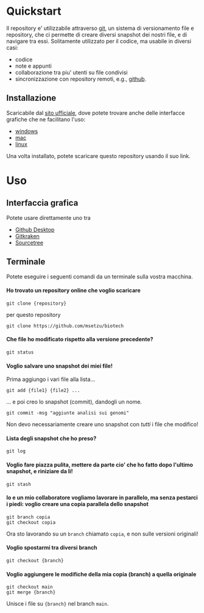# Quickstart
Il repository e' utilizzabile attraverso [git](https://git-scm.com), un sistema di versionamento file e repository, che ci permette di creare diversi snapshot dei nostri file, e di navigare tra essi.
Solitamente utilizzato per il codice, ma usabile in diversi casi:
- codice
- note e appunti
- collaborazione tra piu' utenti su file condivisi
- sincronizzazione con repository remoti, e.g., [github](https://github.com).

## Installazione
Scaricabile dal [sito ufficiale](https://git-scm.com), dove potete trovare anche delle interfacce grafiche che ne facilitano l'uso:
- [windows](https://git-scm.com/download/gui/windows)
- [mac](https://git-scm.com/download/gui/mac)
- [linux](https://git-scm.com/download/gui/linux)

Una volta installato, potete scaricare questo repository usando il suo link.


# Uso
## Interfaccia grafica
Potete usare direttamente uno tra
- [Github Desktop](https://github.com/apps/desktop)
- [Gitkraken](https://www.gitkraken.com/)
- [Sourcetree](https://www.sourcetreeapp.com/)

## Terminale
Potete eseguire i seguenti comandi da un terminale sulla vostra macchina.

#### Ho trovato un repository online che voglio scaricare
```shell
git clone {repository}
```
per questo repository
```shell
git clone https://github.com/msetzu/biotech
```

#### Che file ho modificato rispetto alla versione precedente?
```shell
git status
```

#### Voglio salvare uno snapshot dei miei file!
Prima aggiungo i vari file alla lista...
```shell
git add {file1} {file2} ...
```

... e poi creo lo snapshot (commit), dandogli un nome.
```shell
git commit -msg "aggiunte analisi sui genomi"
```
Non devo necessariamente creare uno snapshot con *tutti* i file che modifico!


#### Lista degli snapshot che ho preso?
```shell
git log
```

#### Voglio fare piazza pulita, mettere da parte cio' che ho fatto dopo l'ultimo snapshot, e riniziare da li!
```shell
git stash
```

#### Io e un mio collaboratore vogliamo lavorare in parallelo, ma senza pestarci i piedi: voglio creare una copia parallela dello snapshot
```shell
git branch copia
git checkout copia
```
Ora sto lavorando su un `branch` chiamato `copia`, e non sulle versioni originali!

#### Voglio spostarmi tra diversi branch
```shell
git checkout {branch}
```

#### Voglio aggiungere le modifiche della mia copia (branch) a quella originale
```shell
git checkout main
git merge {branch}
```
Unisce i file su `{branch}` nel branch `main`.